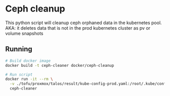 # Ceph cleanup
This python script will cleanup ceph orphaned data in the kubernetes pool. AKA: it deletes data that is not in the prod kubernetes cluster as pv or volume snapshots

## Running
```bash
# Build docker image
docker build -t ceph-cleaner docker/ceph-cleanup

# Run script
docker run -it --rm \
  -v ./tofu/proxmox/talos/result/kube-config-prod.yaml:/root/.kube/config \
  ceph-cleaner
```